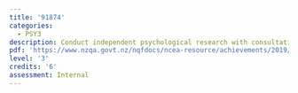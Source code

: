 ```yaml
---
title: '91874'
categories:
  - PSY3
description: Conduct independent psychological research with consultation
pdf: 'https://www.nzqa.govt.nz/nqfdocs/ncea-resource/achievements/2019/as91874.pdf'
level: '3'
credits: '6'
assessment: Internal
---
```


